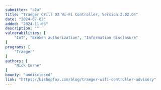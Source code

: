 ```yaml
---
submitter: "c2a"
title: "Traeger Grill D2 Wi-Fi Controller, Version 2.02.04"
date: "2024-07-02"
added: "2024-11-03"
description: ""
vulnerabilities: [
    "IoT", "Broken authorization", "Information disclosure"
]
programs: [
    "Traeger"
]
authors: [
    "Nick Cerne"
]
bounty: "undisclosed"
link: "https://bishopfox.com/blog/traeger-wifi-controller-advisory"
---
```





